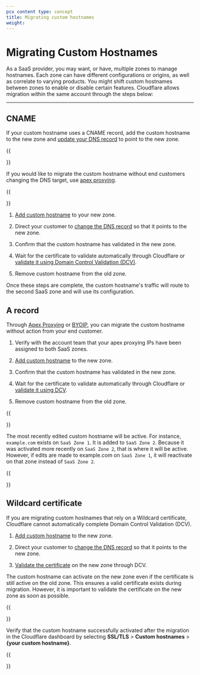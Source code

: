 ```yaml
---
pcx content type: concept
title: Migrating custom hostnames
weight:
---
```


# Migrating Custom Hostnames

As a SaaS provider, you may want, or have, multiple zones to manage hostnames. Each zone can have different configurations or origins, as well as correlate to varying products. You might shift custom hostnames between zones to enable or disable certain features. Cloudflare allows migration within the same account through the steps below:

---

## CNAME

If your custom hostname uses a CNAME record, add the custom hostname to the new zone and [update your DNS record](/dns/manage-dns-records/how-to/create-dns-records/#edit-dns-records) to point to the new zone.

{{<Aside type="note">}}

If you would like to migrate the custom hostname without end customers changing the DNS target, use [apex proxying](/cloudflare-for-saas/domain-support/hostname-verification/#apex-verification).

{{</Aside>}}

1. [Add custom hostname](/cloudflare-for-saas/start/getting-started/#:~:text=Log%20in%20to%20the%20Cloudflare,Click%20Add%20Custom%20Hostname.) to your new zone.

2. Direct your customer to [change the DNS record](/dns/manage-dns-records/how-to/create-dns-records/#edit-dns-records) so that it points to the new zone.

3. Confirm that the custom hostname has validated in the new zone.

4. Wait for the certificate to validate automatically through Cloudflare or [validate it using Domain Control Validation (DCV)](/ssl/edge-certificates/changing-dcv-method/methods/#perform-dcv).

5. Remove custom hostname from the old zone.

Once these steps are complete, the custom hostname's traffic will route to the second SaaS zone and will use its configuration.

## A record

Through [Apex Proxying](/cloudflare-for-saas/domain-support/hostname-verification/#apex-verification) or [BYOIP](/byoip/), you can migrate the custom hostname without action from your end customer.

1. Verify with the account team that your apex proxying IPs have been assigned to both SaaS zones.

2. [Add custom hostname](/cloudflare-for-saas/start/getting-started/#:~:text=Log%20in%20to%20the%20Cloudflare,Click%20Add%20Custom%20Hostname.) to the new zone.

3. Confirm that the custom hostname has validated in the new zone.

4. Wait for the certificate to validate automatically through Cloudflare or [validate it using DCV](/ssl/edge-certificates/changing-dcv-method/methods/#perform-dcv).

5. Remove custom hostname from the old zone.

{{<Aside type="note">}}

The most recently edited custom hostname will be active. For instance, `example.com` exists on `SaaS Zone 1`. It is added to `SaaS Zone 2`. Because it was activated more recently on `SaaS Zone 2`, that is where it will be active. However, if edits are made to example.com on `SaaS Zone 1`, it will reactivate on that zone instead of `SaaS Zone 2`.

{{</Aside>}}

## Wildcard certificate

If you are migrating custom hostnames that rely on a Wildcard certificate, Cloudflare cannot automatically complete Domain Control Validation (DCV).

1. [Add custom hostname](/cloudflare-for-saas/start/getting-started/#:~:text=Log%20in%20to%20the%20Cloudflare,Click%20Add%20Custom%20Hostname.) to the new zone.

2. Direct your customer to [change the DNS record](/dns/manage-dns-records/how-to/create-dns-records/#edit-dns-records) so that it points to the new zone.

3. [Validate the certificate](/ssl/edge-certificates/changing-dcv-method/methods/#perform-dcv) on the new zone through DCV.

The custom hostname can activate on the new zone even if the certificate is still active on the old zone. This ensures a valid certificate exists during migration. However, it is important to validate the certificate on the new zone as soon as possible.

{{<Aside type="note">}}

Verify that the custom hostname successfully activated after the migration in the Cloudflare dashboard by selecting **SSL/TLS** > **Custom hostnames** > **{your custom hostname}**.

{{</Aside>}}
